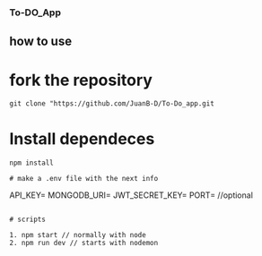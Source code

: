 ### To-DO_App

## how to use

# fork the repository
```
git clone "https://github.com/JuanB-D/To-Do_app.git
```
# Install dependeces 
```
npm install

# make a .env file with the next info
```
API_KEY=
MONGODB_URI=
JWT_SECRET_KEY=
PORT= //optional
```

# scripts

1. npm start // normally with node
2. npm run dev // starts with nodemon
